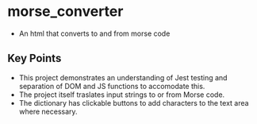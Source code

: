 # morse_converter

- An html that converts to and from morse code

## Key Points

- This project demonstrates an understanding of Jest testing and separation of DOM and JS functions to accomodate this.
- The project itself traslates input strings to or from Morse code.
- The dictionary has clickable buttons to add characters to the text area where necessary.
